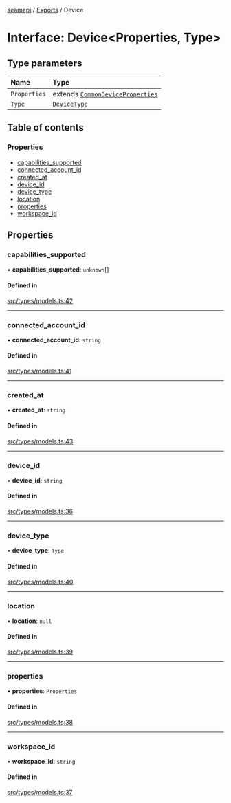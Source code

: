 [seamapi](../README.md) / [Exports](../modules.md) / Device

# Interface: Device<Properties, Type\>

## Type parameters

| Name | Type |
| :------ | :------ |
| `Properties` | extends [`CommonDeviceProperties`](../modules.md#commondeviceproperties) |
| `Type` | [`DeviceType`](../modules.md#devicetype) |

## Table of contents

### Properties

- [capabilities\_supported](Device.md#capabilities_supported)
- [connected\_account\_id](Device.md#connected_account_id)
- [created\_at](Device.md#created_at)
- [device\_id](Device.md#device_id)
- [device\_type](Device.md#device_type)
- [location](Device.md#location)
- [properties](Device.md#properties)
- [workspace\_id](Device.md#workspace_id)

## Properties

### capabilities\_supported

• **capabilities\_supported**: `unknown`[]

#### Defined in

[src/types/models.ts:42](https://github.com/seamapi/javascript/blob/main/src/types/models.ts#L42)

___

### connected\_account\_id

• **connected\_account\_id**: `string`

#### Defined in

[src/types/models.ts:41](https://github.com/seamapi/javascript/blob/main/src/types/models.ts#L41)

___

### created\_at

• **created\_at**: `string`

#### Defined in

[src/types/models.ts:43](https://github.com/seamapi/javascript/blob/main/src/types/models.ts#L43)

___

### device\_id

• **device\_id**: `string`

#### Defined in

[src/types/models.ts:36](https://github.com/seamapi/javascript/blob/main/src/types/models.ts#L36)

___

### device\_type

• **device\_type**: `Type`

#### Defined in

[src/types/models.ts:40](https://github.com/seamapi/javascript/blob/main/src/types/models.ts#L40)

___

### location

• **location**: ``null``

#### Defined in

[src/types/models.ts:39](https://github.com/seamapi/javascript/blob/main/src/types/models.ts#L39)

___

### properties

• **properties**: `Properties`

#### Defined in

[src/types/models.ts:38](https://github.com/seamapi/javascript/blob/main/src/types/models.ts#L38)

___

### workspace\_id

• **workspace\_id**: `string`

#### Defined in

[src/types/models.ts:37](https://github.com/seamapi/javascript/blob/main/src/types/models.ts#L37)
